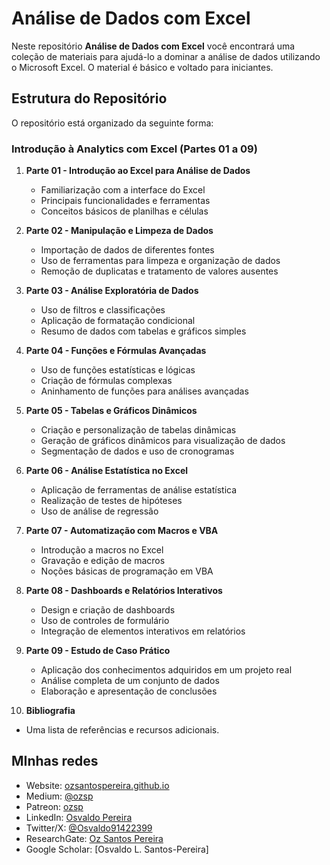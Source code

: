 # **Análise de Dados com Excel**

Neste repositório **Análise de Dados com Excel** você encontrará uma coleção de materiais para ajudá-lo a dominar a análise de dados utilizando o Microsoft Excel. O material é básico e voltado para iniciantes.

## **Estrutura do Repositório**

O repositório está organizado da seguinte forma:

### **Introdução à Analytics com Excel (Partes 01 a 09)**

1. **Parte 01 - Introdução ao Excel para Análise de Dados**
   - Familiarização com a interface do Excel
   - Principais funcionalidades e ferramentas
   - Conceitos básicos de planilhas e células

2. **Parte 02 - Manipulação e Limpeza de Dados**
   - Importação de dados de diferentes fontes
   - Uso de ferramentas para limpeza e organização de dados
   - Remoção de duplicatas e tratamento de valores ausentes

3. **Parte 03 - Análise Exploratória de Dados**
   - Uso de filtros e classificações
   - Aplicação de formatação condicional
   - Resumo de dados com tabelas e gráficos simples

4. **Parte 04 - Funções e Fórmulas Avançadas**
   - Uso de funções estatísticas e lógicas
   - Criação de fórmulas complexas
   - Aninhamento de funções para análises avançadas

5. **Parte 05 - Tabelas e Gráficos Dinâmicos**
   - Criação e personalização de tabelas dinâmicas
   - Geração de gráficos dinâmicos para visualização de dados
   - Segmentação de dados e uso de cronogramas

6. **Parte 06 - Análise Estatística no Excel**
   - Aplicação de ferramentas de análise estatística
   - Realização de testes de hipóteses
   - Uso de análise de regressão

7. **Parte 07 - Automatização com Macros e VBA**
   - Introdução a macros no Excel
   - Gravação e edição de macros
   - Noções básicas de programação em VBA

8. **Parte 08 - Dashboards e Relatórios Interativos**
   - Design e criação de dashboards
   - Uso de controles de formulário
   - Integração de elementos interativos em relatórios

9. **Parte 09 - Estudo de Caso Prático**
   - Aplicação dos conhecimentos adquiridos em um projeto real
   - Análise completa de um conjunto de dados
   - Elaboração e apresentação de conclusões
10. **Bibliografia**
   - Uma lista de referências e recursos adicionais.

## **MInhas redes**

- Website: [ozsantospereira.github.io](https://ozsantospereira.github.io/)
- Medium: [@ozsp](https://medium.com/@ozsp)
- Patreon: [ozsp](https://www.patreon.com/c/ozsp)
- LinkedIn: [Osvaldo Pereira](https://www.linkedin.com/in/osvaldo-pereira)
- Twitter/X: [@Osvaldo91422399](https://twitter.com/Osvaldo91422399)
- ResearchGate: [Oz Santos Pereira](https://www.researchgate.net/profile/Oz-Santos-Pereira)
- Google Scholar: [Osvaldo L. Santos-Pereira]
